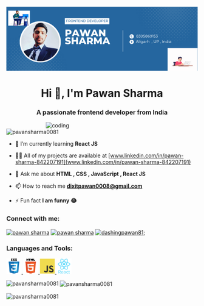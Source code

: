 ![logo](https://github.com/pavansharma0081/pavansharma0081/blob/main/github%20banner.png)
<h1 align="center">Hi 👋, I'm Pawan Sharma</h1>
<h3 align="center">A passionate frontend developer from India</h3>

<img align="right" alt="coding" width="400" src="https://miro.medium.com/v2/resize:fit:1360/0*7Q3yvSIv_t0ioJ-Z.gif">

<p align="left"> <img src="https://komarev.com/ghpvc/?username=pavansharma0081&label=Profile%20views&color=0e75b6&style=flat" alt="pavansharma0081" /> </p>

- 🌱 I’m currently learning **React JS**

- 👨‍💻 All of my projects are available at [www.linkedin.com/in/pawan-sharma-842207191](www.linkedin.com/in/pawan-sharma-842207191)

- 💬 Ask me about **HTML , CSS , JavaScript , React JS**

- 📫 How to reach me **dixitpawan0008@gmail.com**

- ⚡ Fun fact **I am funny 😂**

<h3 align="left">Connect with me:</h3>
<p align="left">
<a href="https://linkedin.com/in/pawan sharma" target="blank"><img align="center" src="https://raw.githubusercontent.com/rahuldkjain/github-profile-readme-generator/master/src/images/icons/Social/linked-in-alt.svg" alt="pawan sharma" height="30" width="40" /></a>
<a href="https://fb.com/pawan sharma" target="blank"><img align="center" src="https://raw.githubusercontent.com/rahuldkjain/github-profile-readme-generator/master/src/images/icons/Social/facebook.svg" alt="pawan sharma" height="30" width="40" /></a>
<a href="https://instagram.com/dashingpawan81;" target="blank"><img align="center" src="https://raw.githubusercontent.com/rahuldkjain/github-profile-readme-generator/master/src/images/icons/Social/instagram.svg" alt="dashingpawan81;" height="30" width="40" /></a>
</p>

<h3 align="left">Languages and Tools:</h3>
<p align="left"> <a href="https://www.w3schools.com/css/" target="_blank" rel="noreferrer"> <img src="https://raw.githubusercontent.com/devicons/devicon/master/icons/css3/css3-original-wordmark.svg" alt="css3" width="40" height="40"/> </a> <a href="https://www.w3.org/html/" target="_blank" rel="noreferrer"> <img src="https://raw.githubusercontent.com/devicons/devicon/master/icons/html5/html5-original-wordmark.svg" alt="html5" width="40" height="40"/> </a> <a href="https://developer.mozilla.org/en-US/docs/Web/JavaScript" target="_blank" rel="noreferrer"> <img src="https://raw.githubusercontent.com/devicons/devicon/master/icons/javascript/javascript-original.svg" alt="javascript" width="40" height="40"/> </a> <a href="https://reactjs.org/" target="_blank" rel="noreferrer"> <img src="https://raw.githubusercontent.com/devicons/devicon/master/icons/react/react-original-wordmark.svg" alt="react" width="40" height="40"/> </a> </p>

<p><img align="left" src="https://github-readme-stats.vercel.app/api/top-langs?username=pavansharma0081&show_icons=true&locale=en&layout=compact" alt="pavansharma0081" /></p>

<p>&nbsp;<img align="center" src="https://github-readme-stats.vercel.app/api?username=pavansharma0081&show_icons=true&locale=en" alt="pavansharma0081" /></p>

<p><img align="center" src="https://github-readme-streak-stats.herokuapp.com/?user=pavansharma0081&" alt="pavansharma0081" /></p>
